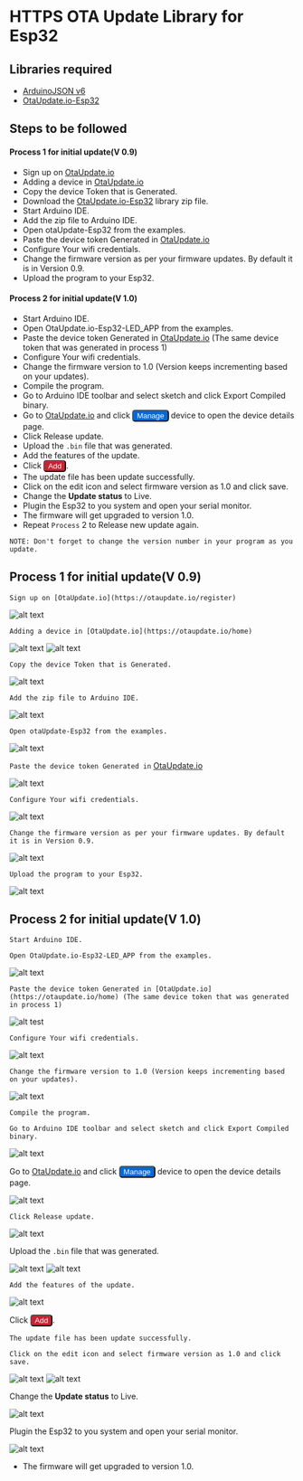 # HTTPS OTA Update Library for Esp32
## Libraries required
- [ArduinoJSON v6](https://arduinojson.org/v6/doc/installation/)
- [OtaUpdate.io-Esp32](https://github.com/artiwiztechnologies/OtaUpdate.io-Esp32)

## Steps to be followed
#### Process 1 for initial update(V 0.9)

- Sign up on [OtaUpdate.io](https://otaupdate.io/register)
- Adding a device in [OtaUpdate.io](https://otaupdate.io/home)
- Copy the device Token that is Generated.
- Download the [OtaUpdate.io-Esp32](https://github.com/artiwiztechnologies/OtaUpdate.io-Esp32/archive/master.zip) library zip file.
- Start Arduino IDE.
- Add the zip file to Arduino IDE.
- Open otaUpdate-Esp32 from the examples.
- Paste the device token Generated in [OtaUpdate.io](https://otaupdate.io/home)
- Configure Your wifi credentials.
- Change the firmware version as per your firmware updates. By default it is in Version 0.9.
- Upload the program to your Esp32.

#### Process 2 for initial update(V 1.0)

- Start Arduino IDE.
- Open OtaUpdate.io-Esp32-LED_APP from the examples.
- Paste the device token Generated in [OtaUpdate.io](https://otaupdate.io/home) (The same device token that was generated in process 1)
- Configure Your wifi credentials.
- Change the firmware version to 1.0 (Version keeps incrementing based on your updates).
- Compile the program.
- Go to Arduino IDE toolbar and select sketch and click Export Compiled binary.
- Go to [OtaUpdate.io](https://otaupdate.io/home) and click <input type=Button value= Manage Style="background :#0169D9 ; color:#ffff; border-radius:5px"   > device to open the device details page.
- Click Release update.
- Upload the `.bin` file that was generated.
- Add the features of the update.
- Click <input type=Button value= Add Style="background :#c82333 ; color:#ffff; border-radius:5px">.
- The update file has been update successfully.
- Click on the edit icon and select firmware version as 1.0 and click save.
- Change the <b>Update status</b> to Live.
- Plugin the Esp32 to you system and open your serial monitor.
- The firmware will get upgraded to version 1.0.
- Repeat `Process` 2 to Release new update again.

`NOTE: Don't forget to change the version number in your program as you update.`

## Process 1 for initial update(V 0.9)
`Sign up on [OtaUpdate.io](https://otaupdate.io/register)`

![alt text](https://i.imgur.com/SHaG7pE.png)

`Adding a device in [OtaUpdate.io](https://otaupdate.io/home)`

![alt text](https://i.ibb.co/Qm8DTyv/Screenshot-2020-12-11-at-11-38-36-PM.png)
![alt text](https://i.ibb.co/VjpRnbS/Screenshot-2020-12-11-at-11-44-53-PM.png)

`Copy the device Token that is Generated.`

![alt text](https://i.ibb.co/hWnbS0m/Screenshot-2020-12-11-at-11-49-27-PM.png)

`Add the zip file to Arduino IDE.`

![alt text](https://i.ibb.co/0sjS7Ym/Screenshot-2020-12-12-at-12-02-22-AM.png)

`Open otaUpdate-Esp32 from the examples.`

![alt text](https://i.ibb.co/YQrcsM3/Screenshot-2020-12-12-at-12-07-26-AM.png)

`Paste the device token Generated in` [OtaUpdate.io](https://otaupdate.io/home)

![alt text](https://i.ibb.co/F67THWZ/Screenshot-2020-12-12-at-12-14-32-AM.png)

`Configure Your wifi credentials.`

![alt text](https://i.ibb.co/wh4yFyY/Screenshot-2020-12-12-at-12-16-52-AM.png)

`Change the firmware version as per your firmware updates. By default it is in Version 0.9.`

![alt text](https://i.ibb.co/zxr8Qfk/Screenshot-2020-12-12-at-12-19-02-AM.png)

`Upload the program to your Esp32.`

![alt text](https://i.ibb.co/n7C61W9/Screenshot-2020-12-12-at-12-20-28-AM.png)

## Process 2 for initial update(V 1.0)
`Start Arduino IDE.`

`Open OtaUpdate.io-Esp32-LED_APP from the examples.`

![alt text](https://i.ibb.co/RhDSbgz/Screenshot-2020-12-12-at-11-10-07-AM.png)

`Paste the device token Generated in [OtaUpdate.io](https://otaupdate.io/home) (The same device token that was generated in process 1)`

![alt test](https://i.ibb.co/tqb6Wg6/Screenshot-2020-12-12-at-11-11-42-AM.png)

`Configure Your wifi credentials.`

![alt text](https://i.ibb.co/0CfK8dz/Screenshot-2020-12-12-at-2-07-04-PM.png)

`Change the firmware version to 1.0 (Version keeps incrementing based on your updates).`

![alt text](https://i.ibb.co/bKTTKvB/Screenshot-2020-12-12-at-12-36-34-PM.png)

`Compile the program.`

`Go to Arduino IDE toolbar and select sketch and click Export Compiled binary.`

![alt text](https://i.ibb.co/fXT87Fv/Screenshot-2020-12-12-at-11-15-50-AM.png)

Go to [OtaUpdate.io](https://otaupdate.io/home) and click <input type=Button value= Manage Style="background :#0169D9 ; color:#ffff; border-radius:5px"   > device to open the device details page.

![alt text](https://i.ibb.co/cCHg7X7/Screenshot-2020-12-12-at-12-38-10-PM.png)

`Click Release update.`

![alt text](https://i.ibb.co/LgnyJBZ/Screenshot-2020-12-12-at-10-58-52-AM.png)

Upload the `.bin` file that was generated.

![alt text](https://i.ibb.co/ys37XjX/Screenshot-2020-12-12-at-10-59-00-AM.png)
![alt text](https://i.ibb.co/6HvbG21/Screenshot-2020-12-12-at-10-58-01-AM.png)

`Add the features of the update.`

![alt text](https://i.ibb.co/V24Chcs/Screenshot-2020-12-12-at-10-59-46-AM.png)

Click <input type=Button value= Add Style="background :#c82333 ; color:#ffff; border-radius:5px">.

`The update file has been update successfully.`

`Click on the edit icon and select firmware version as 1.0 and click save.`

![alt text](https://i.ibb.co/RCjfHgM/Screenshot-2020-12-12-at-11-00-08-AM.png)
![alt text](https://i.ibb.co/SsZBcmM/Screenshot-2020-12-12-at-11-00-14-AM.png)

Change the <b>Update status</b> to Live.

![alt text](https://i.ibb.co/NjQsMPH/Screenshot-2020-12-12-at-11-00-48-AM.png)

Plugin the Esp32 to you system and open your serial monitor.

![alt text](https://i.ibb.co/3c1hGdG/Screenshot-2020-12-12-at-2-04-58-PM.png)

- The firmware will get upgraded to version 1.0.
